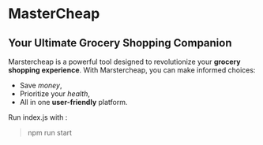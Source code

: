 # MasterCheap 
## Your Ultimate Grocery Shopping Companion

Marstercheap is a powerful tool designed to revolutionize your **grocery shopping experience**. 
With Marstercheap, you can make informed choices:
- Save _money_,
- Prioritize your _health_, 
- All in one **user-friendly** platform.

Run index.js with :
> npm run start


